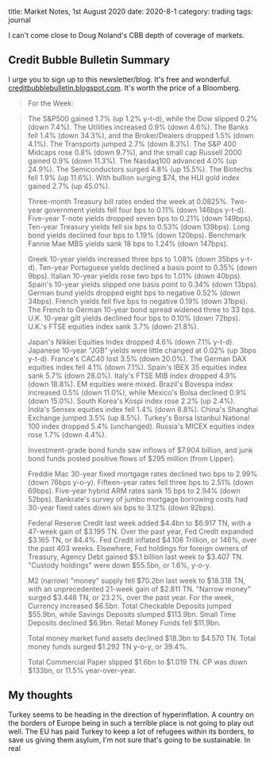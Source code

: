 title: Market Notes, 1st August 2020
date: 2020-8-1
category: trading
tags: journal

I can't come close to Doug Noland's CBB depth of coverage of markets. 

## Credit Bubble Bulletin Summary 

I urge you to sign up to this newsletter/blog. It's free and wonderful. [creditbubblebulletin.blogspot.com](http://creditbubblebulletin.blogspot.com/).
It's worth the price of a Bloomberg.

> For the Week:

> The S&P500 gained 1.7% (up 1.2% y-t-d), while the Dow slipped 0.2% (down 7.4%). The Utilities increased 0.9% (down 4.6%). The Banks fell 1.4% (down 34.3%), and the Broker/Dealers dropped 1.5% (down 4.1%). The Transports jumped 2.7% (down 8.3%). The S&P 400 Midcaps rose 0.8% (down 9.7%), and the small cap Russell 2000 gained 0.9% (down 11.3%). The Nasdaq100 advanced 4.0% (up 24.9%). The Semiconductors surged 4.8% (up 15.5%). The Biotechs fell 1.9% (up 11.6%). With bullion surging $74, the HUI gold index gained 2.7% (up 45.0%).
> 
> Three-month Treasury bill rates ended the week at 0.0825%. Two-year government yields fell four bps to 0.11% (down 146bps y-t-d). Five-year T-note yields dropped seven bps to 0.21% (down 149bps). Ten-year Treasury yields fell six bps to 0.53% (down 139bps). Long bond yields declined four bps to 1.19% (down 120bps). Benchmark Fannie Mae MBS yields sank 18 bps to 1.24% (down 147bps).
> 
> Greek 10-year yields increased three bps to 1.08% (down 35bps y-t-d). Ten-year Portuguese yields declined a basis point to 0.35% (down 9bps). Italian 10-year yields rose two bps to 1.01% (down 40bps). Spain's 10-year yields slipped one basis point to 0.34% (down 13bps). German bund yields dropped eight bps to negative 0.52% (down 34bps). French yields fell five bps to negative 0.19% (down 31bps). The French to German 10-year bond spread widened three to 33 bps. U.K. 10-year gilt yields declined four bps to 0.10% (down 72bps). U.K.'s FTSE equities index sank 3.7% (down 21.8%).
> 
> Japan's Nikkei Equities Index dropped 4.6% (down 7.1% y-t-d). Japanese 10-year "JGB" yields were little changed at 0.02% (up 3bps y-t-d). France's CAC40 lost 3.5% (down 20.0%). The German DAX equities index fell 4.1% (down 7.1%). Spain's IBEX 35 equities index sank 5.7% (down 28.0%). Italy's FTSE MIB index dropped 4.9% (down 18.8%). EM equities were mixed. Brazil's Bovespa index increased 0.5% (down 11.0%), while Mexico's Bolsa declined 0.9% (down 15.0%). South Korea's Kospi index rose 2.2% (up 2.4%). India's Sensex equities index fell 1.4% (down 8.8%). China's Shanghai Exchange jumped 3.5% (up 8.5%). Turkey's Borsa Istanbul National 100 index dropped 5.4% (unchanged). Russia's MICEX equities index rose 1.7% (down 4.4%).
> 
> Investment-grade bond funds saw inflows of $7.904 billion, and junk bond funds posted positive flows of $295 million (from Lipper).
> 
> Freddie Mac 30-year fixed mortgage rates declined two bps to 2.99% (down 76bps y-o-y). Fifteen-year rates fell three bps to 2.51% (down 69bps). Five-year hybrid ARM rates sank 15 bps to 2.94% (down 52bps). Bankrate's survey of jumbo mortgage borrowing costs had 30-year fixed rates down six bps to 3.12% (down 92bps).
> 
> Federal Reserve Credit last week added $4.4bn to $6.917 TN, with a 47-week gain of $3.195 TN. Over the past year, Fed Credit expanded $3.165 TN, or 84.4%. Fed Credit inflated $4.106 Trillion, or 146%, over the past 403 weeks. Elsewhere, Fed holdings for foreign owners of Treasury, Agency Debt gained $5.1 billion last week to $3.407 TN. "Custody holdings" were down $55.5bn, or 1.6%, y-o-y.
> 
> M2 (narrow) "money" supply fell $70.2bn last week to $18.318 TN, with an unprecedented 21-week gain of $2.811 TN. "Narrow money" surged $3.448 TN, or 23.2%, over the past year. For the week, Currency increased $6.5bn. Total Checkable Deposits jumped $55.9bn, while Savings Deposits slumped $113.9bn. Small Time Deposits declined $6.9bn. Retail Money Funds fell $11.9bn.
> 
> Total money market fund assets declined $18.3bn to $4.570 TN. Total money funds surged $1.292 TN y-o-y, or 39.4%.
> 
> Total Commercial Paper slipped $1.6bn to $1.019 TN. CP was down $133bn, or 11.5% year-over-year.
> 
> 

## My thoughts

Turkey seems to be heading in the direction of hyperinflation. 
A country on the borders of Europe being in such a terrible place is not going to play out well.
The EU has paid Turkey to keep a lot of refugees within its borders, to save us giving them asylum,
I'm not sure that's going to be sustainable.
In real 